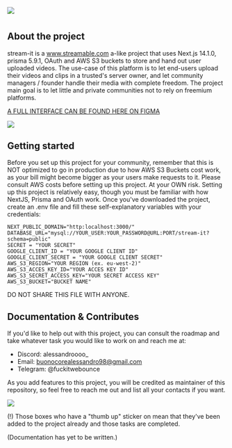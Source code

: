![](https://i.imgur.com/sRdWs8p.png)
<p align="center">
  <h1 align="center"></h1>
</p>

## About the project
stream-it is a www.streamable.com a-like project that uses Next.js 14.1.0, prisma 5.9.1, OAuth and AWS S3 buckets to store and hand out user uploaded videos. The use-case of this platform is to let end-users upload their videos and clips in a trusted's server owner, and let community managers / founder handle their media with complete freedom. The project main goal is to let little and private communities not to rely on freemium platforms.

[A FULL INTERFACE CAN BE FOUND HERE ON FIGMA](https://www.figma.com/file/FsqjipErw7XQ2E4FLLkRiQ/Untitled?type=design&node-id=2%3A7&mode=design&t=HF9Q7moBgunklR3n-1)

![](https://i.imgur.com/8NBt5Ch.png)

## Getting started
Before you set up this project for your community, remember that this is NOT optimized to go in production due to how AWS S3 Buckets cost work, as your bill might become bigger as your users make requests to it. Please consult AWS costs before setting up this project. At your OWN risk.
Setting up this project is relatively easy, though you must be familiar with how NextJS, Prisma and OAuth work. Once you've downloaded the project, create an .env file and fill these self-explanatory variables with your credentials:

```
NEXT_PUBLIC_DOMAIN="http:localhost:3000/"
DATABASE_URL="mysql://YOUR_USER:YOUR_PASSWORD@URL:PORT/stream-it?schema=public"
SECRET = "YOUR SECRET"
GOOGLE_CLIENT_ID = "YOUR GOOGLE CLIENT ID"
GOOGLE_CLIENT_SECRET = "YOUR GOOGLE CLIENT SECRET"
AWS_S3_REGION="YOUR REGION (ex. eu-west-2)"
AWS_S3_ACCES_KEY_ID="YOUR ACCES KEY ID"
AWS_S3_SECRET_ACCESS_KEY="YOUR SECRET ACCESS KEY"
AWS_S3_BUCKET="BUCKET NAME"
```
DO NOT SHARE THIS FILE WITH ANYONE.


## Documentation & Contributes
If you'd like to help out with this project, you can consult the roadmap and take whatever task you would like to work on and reach me at:
- Discord: alessandroooo_
- Email: buonocorealessandro98@gmail.com
- Telegram: @fuckitwebounce

As you add features to this project, you will be credited as maintainer of this repository, so feel free to reach me out and list all your contacts if you want.

![](https://i.imgur.com/BdgbnLT.png)

(!) Those boxes who have a "thumb up" sticker on mean that they've been added to the project already and those tasks are completed.

(Documentation has yet to be written.)